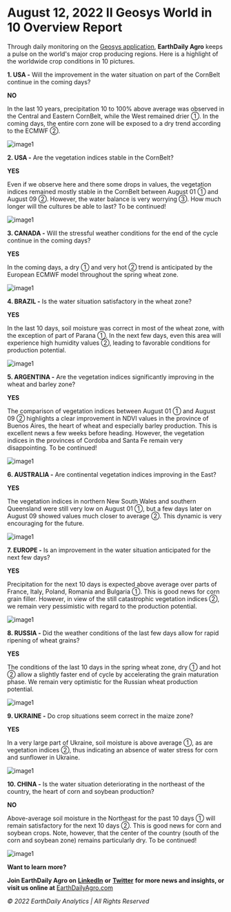 
# August 12, 2022 II Geosys World in 10 Overview Report

Through daily monitoring on the [Geosys application](https://earthdailyagro.com/), **EarthDaily Agro** keeps a pulse on the world's major crop producing regions. Here is a highlight of the worldwide crop conditions in 10 pictures.

**1. USA -** Will the improvement in the water situation on part of the CornBelt continue in the coming days?

**NO**

In the last 10 years, precipitation 10 to 100% above average was observed in the Central and Eastern CornBelt, while the West remained drier ①. In the coming days, the entire corn zone will be exposed to a dry trend according to the ECMWF ②.

![image1](images/images1.jpg)

**2. USA -** Are the vegetation indices stable in the CornBelt?

**YES**

Even if we observe here and there some drops in values, the vegetation indices remained mostly stable in the CornBelt between August 01 ① and August 09 ②. However, the water balance is very worrying ③. How much longer will the cultures be able to last? To be continued!

![image1](images/images2.jpg)

**3. CANADA -** Will the stressful weather conditions for the end of the cycle continue in the coming days?

**YES**

In the coming days, a dry ① and very hot ② trend is anticipated by the European ECMWF model throughout the spring wheat zone.

![image1](images/images3.jpg)

**4. BRAZIL -** Is the water situation satisfactory in the wheat zone?

**YES**

In the last 10 days, soil moisture was correct in most of the wheat zone, with the exception of part of Parana ①. In the next few days, even this area will experience high humidity values ②, leading to favorable conditions for production potential.

![image1](images/images4.jpg)

**5. ARGENTINA -** Are the vegetation indices significantly improving in the wheat and barley zone?

**YES**

The comparison of vegetation indices between August 01 ① and August 09 ② highlights a clear improvement in NDVI values in the province of Buenos Aires, the heart of wheat and especially barley production. This is excellent news a few weeks before heading. However, the vegetation indices in the provinces of Cordoba and Santa Fe remain very disappointing. To be continued!

![image1](images/images5.jpg)

**6. AUSTRALIA -** Are continental vegetation indices improving in the East?

**YES**

The vegetation indices in northern New South Wales and southern Queensland were still very low on August 01 ①, but a few days later on August 09 showed values much closer to average ②. This dynamic is very encouraging for the future.

![image1](images/images6.jpg)

**7. EUROPE -** Is an improvement in the water situation anticipated for the next few days?

**YES**

Precipitation for the next 10 days is expected above average over parts of France, Italy, Poland, Romania and Bulgaria ①. This is good news for corn grain filler. However, in view of the still catastrophic vegetation indices ②, we remain very pessimistic with regard to the production potential.

![image1](images/images7.jpg)

**8. RUSSIA -** Did the weather conditions of the last few days allow for rapid ripening of wheat grains?

**YES**

The conditions of the last 10 days in the spring wheat zone, dry ① and hot ② allow a slightly faster end of cycle by accelerating the grain maturation phase. We remain very optimistic for the Russian wheat production potential.

![image1](images/images8.jpg)

**9. UKRAINE -** Do crop situations seem correct in the maize zone?

**YES**

In a very large part of Ukraine, soil moisture is above average ①, as are vegetation indices ②, thus indicating an absence of water stress for corn and sunflower in Ukraine.

![image1](images/images9.jpg)

**10. CHINA -** Is the water situation deteriorating in the northeast of the country, the heart of corn and soybean production?

**NO**

Above-average soil moisture in the Northeast for the past 10 days ① will remain satisfactory for the next 10 days ②. This is good news for corn and soybean crops. Note, however, that the center of the country (south of the corn and soybean zone) remains particularly dry. To be continued!

![image1](images/images10.jpg)

**Want to learn more?**

**Join EarthDaily Agro on** **[LinkedIn](https://www.linkedin.com/company/geosys)**  **or** **[Twitter](https://www.twitter.com/geosys)**  **for more news and insights, or visit us online at** [EarthDailyAgro.com](https://earthdailyagro.com/)

_© 2022 EarthDaily Analytics | All Rights Reserved_
